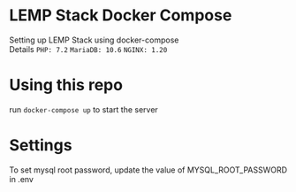 # LEMP Stack Docker Compose
Setting up LEMP Stack using docker-compose<br>
Details
`PHP: 7.2` `MariaDB: 10.6` `NGINX: 1.20`

# Using this repo
run `docker-compose up` to start the server

# Settings
To set mysql root password, update the value of MYSQL_ROOT_PASSWORD in .env
